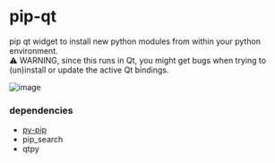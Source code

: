 # pip-qt
pip qt widget to install new python modules from within your python environment.  
⚠️ WARNING, since this runs in Qt, you might get bugs when trying to (un)install or update the active Qt bindings.  

![image](https://github.com/hannesdelbeke/pip-qt/assets/3758308/272b56de-ada0-45f3-a813-75db8a749688)

### dependencies
- [py-pip](https://github.com/hannesdelbeke/py-pip)
- pip_search
- qtpy
